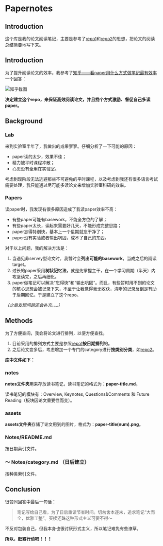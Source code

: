 # Papernotes

## Introduction

这个库是我的论文阅读笔记，主要是参考了[repo1](https://github.com/dennybritz/deeplearning-papernotes)和[repo2](https://github.com/xwzhong/papernote)的思想，把论文的阅读总结简要地写下来。


## Introduction

为了提升阅读论文的效率，我参考了[知乎——看paper用什么方式做笔记最有效率](https://www.zhihu.com/question/32147198)一个回答：

![知乎截图](https://i.postimg.cc/ncrdpt0d/Snip20180917_13.png)

**决定建立这个repo，来保证高效阅读论文，并且找个方式激励、督促自己多读paper。**

## Background

### Lab

来到实验室半年了，我做出的成果寥寥。仔细分析了一下可能的原因：

* paper读的太少，效果不佳；
* 精力被平时课程冲散；
* 心思没有全用在实验室。

考虑到现阶段无法逃避那些不可避免的平时课程，以及考虑到我还有很多语言考试需要处理，我只能通过尽可能多读论文来增加实验室科研的效率。

### Papers

读paper时，我发现有很多原因造成了我读paper效率不高：

* 有些paper可能有basework，不能全方位的了解；
* 有些paper太长，读起来需要好几天，不能形成完整思路；
* paper忘得特别快，基本上一个星期就忘干净了；
* paper没有实验或者输出巩固，成不了自己的东西。

对于以上问题，我的解决方法是：

1. 当遇见非servey型论文时，我暂时会**列出可能的basework**，当成之后的阅读target。
2. 过长的paper采用**树状记忆法**，就是先掌握主干，在一个学习周期（半天）内攻坚读完，之后再细化。
3. paper做笔记可以解决“忘得快”和“输出巩固”。而且，有些暂时用不到的论文的核心思想会被记录下来，不至于让我觉得毫无收获，清晰的记录反倒是有助于后期回忆。于是建立了这个repo。

*（之后发现问题还会补充。。。）*


## Methods

为了方便查阅，我会将论文进行排列，以便方便查找。

1. 目前采用的排列方式主要是参照[repo1](https://github.com/dennybritz/deeplearning-papernotes)**按日期排列**的。
2. 之后论文变多后，考虑增加一个专门的category进行**按类别分类**，如[repo2](https://github.com/xwzhong/papernote)。

**库中文件如下：**

### notes

**notes文件夹**用来存放读书笔记，读书笔记的格式为：**paper-title.md**。

读书笔记的模块有：Overview, Keynotes, Questions&Comments 和 Future Reading（板块因论文重要性而变）。

### assets

**assets文件夹**存储了论文用到的图片，格式为：**paper-title(num).png**。

### Notes/README.md

按日期索引文件。

### ～ Notes/category.md （日后建立）

按种类索引文件。


## Conclusion

很赞同回答中最后一句话：

> 笔记写给自己看，为了日后重读节省时间。切勿舍本逐末，追求笔记“大而全，优雅工整”。买椟还珠这种形式主义可要不得～

不反对包装自己，但我本身也很讨厌形式主义，所以笔记难免有些潦草。

**所以，赶紧行动吧！！！**



